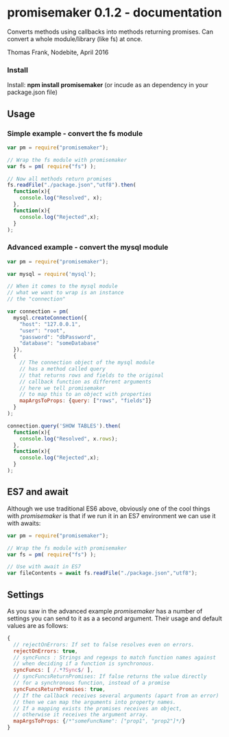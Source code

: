 # promisemaker 0.1.2 - documentation

Converts methods using callbacks into methods returning promises. Can convert a whole module/library (like fs) at once.

Thomas Frank, Nodebite, April 2016

### Install

Install: **npm install promisemaker**
(or incude as an dependency in your package.json file)

## Usage

### Simple example - convert the fs module
```javascript
var pm = require("promisemaker");

// Wrap the fs module with promisemaker
var fs = pm( require("fs") );

// Now all methods return promises
fs.readFile("./package.json","utf8").then(
  function(x){
    console.log("Resolved", x);
  },
  function(x){
    console.log("Rejected",x);
  }
);
```

### Advanced example - convert the mysql module
```javascript
var pm = require("promisemaker");

var mysql = require('mysql');

// When it comes to the mysql module
// what we want to wrap is an instance
// the "connection"

var connection = pm(
  mysql.createConnection({
    "host": "127.0.0.1",
    "user": "root",
    "password": "dbPassword",
    "database": "someDatabase"
  }),
  {
    // The connection object of the mysql module
    // has a method called query
    // that returns rows and fields to the original
    // callback function as different arguments
    // here we tell promisemaker
    // to map this to an object with properties
    mapArgsToProps: {query: ["rows", "fields"]}
  }
);

connection.query('SHOW TABLES').then(
  function(x){
    console.log("Resolved", x.rows);
  },
  function(x){
    console.log("Rejected",x);
  }
);
```

## ES7 and await
Although we use traditional ES6 above, obviously one of the
cool things with *promisemaker* is that if we run it in an
ES7 environment we can use it with awaits:
```javascript
var pm = require("promisemaker");

// Wrap the fs module with promisemaker
var fs = pm( require("fs") );

// Use with await in ES7
var fileContents = await fs.readFile("./package.json","utf8");
``` 

## Settings
As you saw in the advanced example *promisemaker* has a number of settings you can send to it as a a second argument. Their usage and default values are as follows:
```javascript
{
  // rejectOnErrors: If set to false resolves even on errors.
  rejectOnErrors: true,
  // syncFuncs : Strings and regexps to match function names against
  // when deciding if a function is synchronous.
  syncFuncs: [ /.*?Sync$/ ],
  // syncFuncsReturnPromises: If false returns the value directly
  // for a synchronous function, instead of a promise
  syncFuncsReturnPromises: true,
  // If the callback receives several arguments (apart from an error)
  // then we can map the arguments into property names.
  // If a mapping exists the promises receives an object,
  // otherwise it receives the argument array.
  mapArgsToProps: {/*"someFuncName": ["prop1", "prop2"]*/}
}
```
